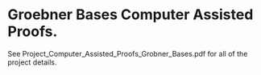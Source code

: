 # Groebner Bases Computer Assisted Proofs.

See Project_Computer_Assisted_Proofs_Grobner_Bases.pdf for all of the project details.
